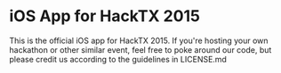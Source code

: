 # iOS App for HackTX 2015

This is the official iOS app for HackTX 2015. If you're hosting your own hackathon or other similar event, feel free to poke around our code, but please credit us according to the guidelines in LICENSE.md
